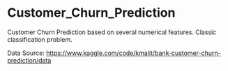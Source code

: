 # Customer_Churn_Prediction
Customer Churn Prediction based on several numerical features. Classic classification problem. 

Data Source: https://www.kaggle.com/code/kmalit/bank-customer-churn-prediction/data
